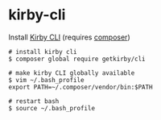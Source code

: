 # kirby-cli

Install [Kirby CLI](https://github.com/getkirby/cli) (requires [composer](https://github.com/heyallan/composer-pocket/))

```shell
# install kirby cli
$ composer global require getkirby/cli
```

```shell
# make kirby CLI globally available
$ vim ~/.bash_profile
export PATH=~/.composer/vendor/bin:$PATH
```

```shell
# restart bash
$ source ~/.bash_profile
```
